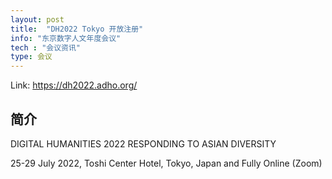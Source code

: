 ```yaml
---
layout: post
title:  "DH2022 Tokyo 开放注册"
info: "东京数字人文年度会议"
tech : "会议资讯"
type: 会议
---
```


Link: https://dh2022.adho.org/

## 简介
DIGITAL HUMANITIES 2022
RESPONDING TO ASIAN DIVERSITY

25-29 July 2022, Toshi Center Hotel, Tokyo, Japan and Fully Online (Zoom) 


